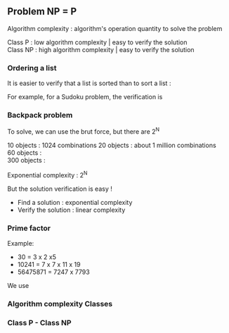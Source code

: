 ## Problem NP = P

Algorithm complexity : algorithm's operation quantity to solve the problem  

Class P  : low algorithm complexity | easy to verify the solution  
Class NP : high algorithm complexity | easy to verify the solution  

### 



### Ordering a list

It is easier to verify that a list is sorted than to sort a list : 





For example, for a Sudoku problem, the verification is 

### Backpack problem

To solve, we can use the brut force, but there are 2<sup>N</sup>  

10 objects : 1024 combinations 
20 objects : about 1 million combinations  
60 objects :  
300 objects :  

Exponential complexity : 2<sup>N</sup>  

But the solution verification is easy !  

- Find a solution : exponential complexity  
- Verify the solution : linear complexity  

### Prime factor  

Example:  
- 30 = 3 x 2 x5  
- 10241 = 7 x 7 x 11 x 19  
- 56475871 = 7247 x 7793  

We use   



### Algorithm complexity Classes



### Class P - Class NP









